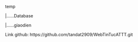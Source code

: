 <p>temp</p>
<p>|......Database</p>
<p>|......giaodien</p>
<p> Link github: https://github.com/tandat2909/WebTinTucATTT.git


	
